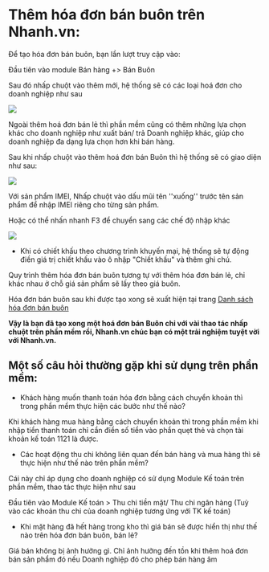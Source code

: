 # Thêm hóa đơn bán buôn trên Nhanh.vn:

Để tạo hóa đơn bán buôn, bạn lần lượt truy cập vào:

Đầu tiên vào module Bán hàng +> Bán Buôn

Sau đó nhấp chuột vào thêm mới, hệ thống sẽ có các loại hoá đơn cho doanh nghiệp như sau


![](https://raw.githubusercontent.com/hieunguyenduc-nhanh/manual/master/docs/ban-hang/img/ban-buon-thao.jpg)


Ngoài thêm hoá đơn bán lẻ thì phần mềm cũng có thêm những lựa chọn khác cho doanh nghiệp như xuất bán/ trả Doanh nghiệp khác, giúp cho doanh nghiệp đa dạng lựa chọn hơn khi bán hàng.

Sau khi nhấp chuột vào thêm hoá đơn bán Buôn thì hệ thống sẽ có giao diện như sau:


![](https://raw.githubusercontent.com/hieunguyenduc-nhanh/manual/master/docs/ban-hang/img/ban-buon-thao1.jpg)


Với sản phẩm IMEI, Nhấp chuột vào dấu mũi tên ''xuống'' trước tên sản phẩm để nhập IMEI riêng cho từng sản phẩm.

Hoặc có thể nhấn nhanh F3 để chuyển sang các chế độ nhập khác


![](https://raw.githubusercontent.com/hieunguyenduc-nhanh/manual/master/docs/ban-hang/img/ban-buon1.jpg)


- Khi có chiết khấu theo chương trình khuyến mại, hệ thống sẽ tự động điền giá trị chiết khấu vào ô nhập "Chiết khấu" và thêm ghi chú.

Quy trình thêm hóa đơn bán buôn tương tự với thêm hóa đơn bán lẻ, chỉ khác nhau ở chỗ giá sản phẩm sẽ lấy theo giá buôn.

Hóa đơn bán buôn sau khi được tạo xong sẽ xuất hiện tại trang [Danh sách hóa đơn bán buôn](https://nhanh.vn/pos/bill/wholesale)

**Vậy là bạn đã tạo xong một hoá đơn bán Buôn chỉ với vài thao tác nhấp chuột trên phần mềm rồi, Nhanh.vn chúc bạn có một trải nghiệm tuyệt vời với Nhanh.vn.**

## Một số câu hỏi thường gặp khi sử dụng trên phần mềm:

- Khách hàng muốn thanh toán hóa đơn bằng cách chuyển khoản thì trong phần mềm thực hiện các bước như thế nào?

Khi khách hàng mua hàng bằng cách chuyển khoản thì trong phần mềm khi nhập tiền thanh toán chỉ cần điền số tiền vào phần quẹt thẻ và chọn tài khoản kế toán 1121 là được.

- Các hoạt động thu chi không liên quan đến bán hàng và mua hàng thì sẽ thực hiện như thế nào trên phần mềm?

Cái này chỉ áp dụng cho doanh nghiệp có sử dụng Module Kế toán trên phần mềm, thao tác thực hiện như sau

Đầu tiên vào Module Kế toán > Thu chi tiền mặt/ Thu chi ngân hàng (Tuỳ vào các khoản thu chi của doanh nghiệp tương ứng với TK kế toán)

- Khi mặt hàng đã hết hàng trong kho thì giá bán sẽ được hiển thị như thế nào trên hóa đơn bán buôn, bán lẻ?

Giá bán không bị ảnh hưởng gì. Chỉ ảnh hưởng đến tồn khi thêm hoá đơn bán sản phẩm đó nếu Doanh nghiệp đó cho phép bán hàng âm

